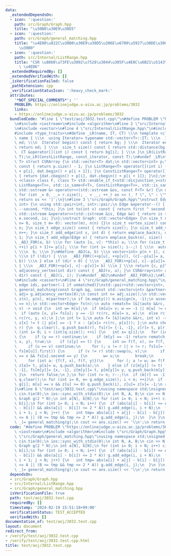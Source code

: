 ```yaml
---
data:
  _extendedDependsOn:
  - icon: ':question:'
    path: src/Graph/Graph.hpp
    title: "\u30B0\u30E9\u30D5"
  - icon: ':question:'
    path: src/Graph/general_matching.hpp
    title: "\u4E00\u822C\u30B0\u30E9\u30D5\u306E\u6700\u5927\u30DE\u30C3\u30C1\u30F3\
      \u30B0"
  - icon: ':question:'
    path: src/Internal/ListRange.hpp
    title: "CSR \u8868\u73FE\u3092\u7528\u3044\u305F\u4E8C\u6B21\u5143\u914D\u5217\
      \ \u4ED6"
  _extendedRequiredBy: []
  _extendedVerifiedWith: []
  _isVerificationFailed: false
  _pathExtension: cpp
  _verificationStatusIcon: ':heavy_check_mark:'
  attributes:
    '*NOT_SPECIAL_COMMENTS*': ''
    PROBLEM: https://onlinejudge.u-aizu.ac.jp/problems/3032
    links:
    - https://onlinejudge.u-aizu.ac.jp/problems/3032
  bundledCode: "#line 1 \"test/aoj/3032.test.cpp\"\n#define PROBLEM \"https://onlinejudge.u-aizu.ac.jp/problems/3032\"\
    \n#include <iostream>\n#include <algorithm>\n#line 2 \"src/Internal/ListRange.hpp\"\
    \n#include <vector>\n#line 4 \"src/Internal/ListRange.hpp\"\n#include <iterator>\n\
    #include <type_traits>\n#define _LR(name, IT, CT) \\\n template <class T> struct\
    \ name { \\\n  using Iterator= typename std::vector<T>::IT; \\\n  Iterator bg,\
    \ ed; \\\n  Iterator begin() const { return bg; } \\\n  Iterator end() const {\
    \ return ed; } \\\n  size_t size() const { return std::distance(bg, ed); } \\\n\
    \  CT &operator[](int i) const { return bg[i]; } \\\n }\n_LR(ListRange, iterator,\
    \ T);\n_LR(ConstListRange, const_iterator, const T);\n#undef _LR\ntemplate <class\
    \ T> struct CSRArray {\n std::vector<T> dat;\n std::vector<int> p;\n size_t size()\
    \ const { return p.size() - 1; }\n ListRange<T> operator[](int i) { return {dat.begin()\
    \ + p[i], dat.begin() + p[i + 1]}; }\n ConstListRange<T> operator[](int i) const\
    \ { return {dat.cbegin() + p[i], dat.cbegin() + p[i + 1]}; }\n};\ntemplate <template\
    \ <class> class F, class T> std::enable_if_t<std::disjunction_v<std::is_same<F<T>,\
    \ ListRange<T>>, std::is_same<F<T>, ConstListRange<T>>, std::is_same<F<T>, CSRArray<T>>>,\
    \ std::ostream &> operator<<(std::ostream &os, const F<T> &r) {\n os << '[';\n\
    \ for (int _= 0, __= r.size(); _ < __; ++_) os << (_ ? \", \" : \"\") << r[_];\n\
    \ return os << ']';\n}\n#line 3 \"src/Graph/Graph.hpp\"\nstruct Edge: std::pair<int,\
    \ int> {\n using std::pair<int, int>::pair;\n Edge &operator--() { return --first,\
    \ --second, *this; }\n int to(int v) const { return first ^ second ^ v; }\n friend\
    \ std::istream &operator>>(std::istream &is, Edge &e) { return is >> e.first >>\
    \ e.second, is; }\n};\nstruct Graph: std::vector<Edge> {\n size_t n;\n Graph(size_t\
    \ n= 0, size_t m= 0): vector(m), n(n) {}\n size_t vertex_size() const { return\
    \ n; }\n size_t edge_size() const { return size(); }\n size_t add_vertex() { return\
    \ n++; }\n size_t add_edge(int s, int d) { return emplace_back(s, d), size() -\
    \ 1; }\n size_t add_edge(Edge e) { return emplace_back(e), size() - 1; }\n#define\
    \ _ADJ_FOR(a, b) \\\n for (auto [u, v]: *this) a; \\\n for (size_t i= 0; i < n;\
    \ ++i) p[i + 1]+= p[i]; \\\n for (int i= size(); i--;) { \\\n  auto [u, v]= (*this)[i];\
    \ \\\n  b; \\\n }\n#define _ADJ(a, b) \\\n vector<int> p(n + 1), c(size() << !dir);\
    \ \\\n if (!dir) { \\\n  _ADJ_FOR((++p[u], ++p[v]), (c[--p[u]]= a, c[--p[v]]=\
    \ b)) \\\n } else if (dir > 0) { \\\n  _ADJ_FOR(++p[u], c[--p[u]]= a) \\\n } else\
    \ { \\\n  _ADJ_FOR(++p[v], c[--p[v]]= b) \\\n } \\\n return {c, p}\n CSRArray<int>\
    \ adjacency_vertex(int dir) const { _ADJ(v, u); }\n CSRArray<int> adjacency_edge(int\
    \ dir) const { _ADJ(i, i); }\n#undef _ADJ\n#undef _ADJ_FOR\n};\n#line 2 \"src/Graph/general_matching.hpp\"\
    \n#include <cassert>\n#line 4 \"src/Graph/general_matching.hpp\"\n// {matching\
    \ edge ids, partner(-1 if unmatched)}\nstd::pair<std::vector<int>, std::vector<int>>\
    \ general_matching(const Graph &g, const std::vector<int> &partner= {}) {\n auto\
    \ adj= g.adjacency_vertex(0);\n const int n= adj.size();\n std::vector<int> q,\
    \ z(n), p(n), m(partner);\n if (m.empty()) m.assign(n, -1);\n assert((int)m.size()\
    \ == n);\n std::vector<Edge> fs(n);\n auto rematch= [&](auto &&rc, int u, int\
    \ v) -> void {\n  int w= m[u];\n  if (m[u]= v; w == -1 || m[w] != u) return;\n\
    \  if (auto [x, y]= fs[u]; y == -1) rc(rc, m[w]= x, w);\n  else rc(rc, x, y),\
    \ rc(rc, y, x);\n };\n int t= 1;\n auto f= [&](auto &&rc, int x) -> int { return\
    \ z[x] != t || p[x] == -1 ? x : (p[x]= rc(rc, p[x])); };\n auto check= [&](int\
    \ r) {\n  q.clear(), q.push_back(r), fs[r]= {-1, -1}, z[r]= t, p[r]= -1;\n  for\
    \ (int i= 0; i < (int)q.size(); ++i) {\n   int x= q[i];\n   for (int y: adj[x])\
    \ {\n    if (y == r) continue;\n    if (m[y] == -1) return rematch(rematch, m[y]=\
    \ x, y), true;\n    if (z[y] == t) {\n     int u= f(f, x), v= f(f, y), w= r;\n\
    \     if (u == v) continue;\n     for (; u != r || v != r; fs[u]= {x, y}, u= f(f,\
    \ fs[m[u]].first)) {\n      if (v != r) std::swap(u, v);\n      if (fs[u].first\
    \ == x && fs[u].second == y) {\n       w= u;\n       break;\n      }\n     }\n\
    \     for (int a: {f(f, x), f(f, y)})\n      for (; a != w; a= f(f, fs[m[a]].first))\
    \ z[a]= t, p[a]= w, q.push_back(a);\n    } else if (z[m[y]] != t) fs[y]= {-1,\
    \ -1}, fs[m[y]]= {x, -1}, z[m[y]]= t, p[m[y]]= y, q.push_back(m[y]);\n   }\n \
    \ }\n  return false;\n };\n for (int r= n; r--;)\n  if (m[r] == -1) t+= check(r);\n\
    \ q.clear();\n for (int i= 0, e= g.edge_size(); i < e; ++i)\n  if (auto [u, v]=\
    \ g[i]; m[u] == v && z[u] >= 0) q.push_back(i), z[u]= z[v]= -1;\n return {q, m};\n\
    }\n#line 6 \"test/aoj/3032.test.cpp\"\nusing namespace std;\nsigned main() {\n\
    \ cin.tie(0);\n ios::sync_with_stdio(0);\n int N, A, B;\n cin >> N >> A >> B;\n\
    \ Graph g(2 * N);\n int a[N], b[N];\n for (int i= 0; i < N; i++) cin >> a[i] >>\
    \ b[i];\n for (int i= 0; i < N; i++) {\n  if (abs(a[i] - b[i]) <= A || (B <= abs(a[i]\
    \ - b[i]) && abs(a[i] - b[i]) <= 2 * A)) g.add_edge(i, i + N);\n  for (int j=\
    \ i + 1; j < N; j++) {\n   int tmp= abs(a[i] + a[j] - b[i] - b[j]);\n   if (tmp\
    \ <= A || (B <= tmp && tmp <= 2 * A)) g.add_edge(i, j);\n  }\n }\n auto [ans,\
    \ _]= general_matching(g);\n cout << ans.size() << '\\n';\n return 0;\n}\n"
  code: "#define PROBLEM \"https://onlinejudge.u-aizu.ac.jp/problems/3032\"\n#include\
    \ <iostream>\n#include <algorithm>\n#include \"src/Graph/Graph.hpp\"\n#include\
    \ \"src/Graph/general_matching.hpp\"\nusing namespace std;\nsigned main() {\n\
    \ cin.tie(0);\n ios::sync_with_stdio(0);\n int N, A, B;\n cin >> N >> A >> B;\n\
    \ Graph g(2 * N);\n int a[N], b[N];\n for (int i= 0; i < N; i++) cin >> a[i] >>\
    \ b[i];\n for (int i= 0; i < N; i++) {\n  if (abs(a[i] - b[i]) <= A || (B <= abs(a[i]\
    \ - b[i]) && abs(a[i] - b[i]) <= 2 * A)) g.add_edge(i, i + N);\n  for (int j=\
    \ i + 1; j < N; j++) {\n   int tmp= abs(a[i] + a[j] - b[i] - b[j]);\n   if (tmp\
    \ <= A || (B <= tmp && tmp <= 2 * A)) g.add_edge(i, j);\n  }\n }\n auto [ans,\
    \ _]= general_matching(g);\n cout << ans.size() << '\\n';\n return 0;\n}\n"
  dependsOn:
  - src/Graph/Graph.hpp
  - src/Internal/ListRange.hpp
  - src/Graph/general_matching.hpp
  isVerificationFile: true
  path: test/aoj/3032.test.cpp
  requiredBy: []
  timestamp: '2024-02-19 15:51:18+09:00'
  verificationStatus: TEST_ACCEPTED
  verifiedWith: []
documentation_of: test/aoj/3032.test.cpp
layout: document
redirect_from:
- /verify/test/aoj/3032.test.cpp
- /verify/test/aoj/3032.test.cpp.html
title: test/aoj/3032.test.cpp
---
```

